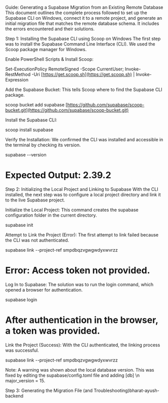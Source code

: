 Guide: Generating a Supabase Migration from an Existing Remote Database
This document outlines the complete process followed to set up the Supabase CLI on Windows, connect it to a remote project, and generate an initial migration file that matches the remote database schema. It includes the errors encountered and their solutions.

Step 1: Installing the Supabase CLI using Scoop on Windows
The first step was to install the Supabase Command Line Interface (CLI). We used the Scoop package manager for Windows.

Enable PowerShell Scripts & Install Scoop:

Set-ExecutionPolicy RemoteSigned -Scope CurrentUser; Invoke-RestMethod -Uri [https://get.scoop.sh](https://get.scoop.sh) | Invoke-Expression

Add the Supabase Bucket: This tells Scoop where to find the Supabase CLI package.

scoop bucket add supabase [https://github.com/supabase/scoop-bucket.git](https://github.com/supabase/scoop-bucket.git)

Install the Supabase CLI:

scoop install supabase

Verify the Installation: We confirmed the CLI was installed and accessible in the terminal by checking its version.

supabase --version
# Expected Output: 2.39.2

Step 2: Initializing the Local Project and Linking to Supabase
With the CLI installed, the next step was to configure a local project directory and link it to the live Supabase project.

Initialize the Local Project: This command creates the supabase configuration folder in the current directory.

supabase init

Attempt to Link the Project (Error): The first attempt to link failed because the CLI was not authenticated.

supabase link --project-ref smpdbqzvgwgwdyxwvrzz
# Error: Access token not provided.

Log In to Supabase: The solution was to run the login command, which opened a browser for authentication.

supabase login
# After authentication in the browser, a token was provided.

Link the Project (Success): With the CLI authenticated, the linking process was successful.

supabase link --project-ref smpdbqzvgwgwdyxwvrzz

Note: A warning was shown about the local database version. This was fixed by editing the supabase/config.toml file and adding [db] \n major_version = 15.

Step 3: Generating the Migration File (and Troubleshooting)bharat-ayush-backend

